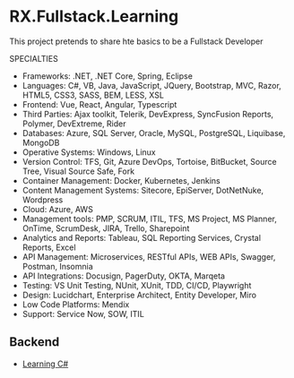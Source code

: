 # RX.Fullstack.Learning
This project pretends to share hte basics to be a Fullstack Developer

SPECIALTIES
- Frameworks: .NET, .NET Core, Spring, Eclipse
- Languages: C#, VB, Java, JavaScript, JQuery, Bootstrap, MVC, Razor, HTML5, CSS3, SASS, BEM, LESS, XSL 
- Frontend: Vue, React, Angular, Typescript
- Third Parties: Ajax toolkit, Telerik, DevExpress, SyncFusion Reports, Polymer, DevExtreme, Rider
- Databases: Azure, SQL Server, Oracle, MySQL, PostgreSQL, Liquibase, MongoDB
- Operative Systems: Windows, Linux
- Version Control: TFS, Git, Azure DevOps, Tortoise, BitBucket, Source Tree, Visual Source Safe, Fork
- Container Management: Docker, Kubernetes, Jenkins
- Content Management Systems: Sitecore, EpiServer, DotNetNuke, Wordpress
- Cloud: Azure, AWS
- Management tools: PMP, SCRUM, ITIL, TFS, MS Project, MS Planner, OnTime, ScrumDesk, JIRA, Trello, Sharepoint
- Analytics and Reports: Tableau, SQL Reporting Services, Crystal Reports, Excel
- API Management: Microservices, RESTful APIs, WEB APIs, Swagger, Postman, Insomnia
- API Integrations: Docusign, PagerDuty, OKTA, Marqeta
- Testing: VS Unit Testing, NUnit, XUnit, TDD, CI/CD, Playwright
- Design: Lucidchart, Enterprise Architect, Entity Developer, Miro
- Low Code Platforms: Mendix
- Support: Service Now, SOW, ITIL


## Backend

- [Learning C#](https://github.com/rafaelxoliolab/NET.CSharp.Learning)
